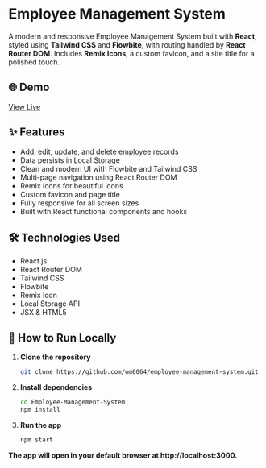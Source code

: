 # Employee Management System

A modern and responsive Employee Management System built with **React**, styled using **Tailwind CSS** and **Flowbite**, with routing handled by **React Router DOM**. Includes **Remix Icons**, a custom favicon, and a site title for a polished touch.

## 🌐 Demo

[View Live](https://employee-management-system-nine-ruddy.vercel.app/)

## ✨ Features

- Add, edit, update, and delete employee records
- Data persists in Local Storage
- Clean and modern UI with Flowbite and Tailwind CSS
- Multi-page navigation using React Router DOM
- Remix Icons for beautiful icons
- Custom favicon and page title
- Fully responsive for all screen sizes
- Built with React functional components and hooks

## 🛠️ Technologies Used

- React.js
- React Router DOM
- Tailwind CSS
- Flowbite
- Remix Icon
- Local Storage API
- JSX & HTML5

## 🚀 How to Run Locally

1. **Clone the repository**
   ```bash
   git clone https://github.com/om6064/employee-management-system.git
2. **Install dependencies**

    ```bash
    cd Employee-Management-System
    npm install
    ```

3. **Run the app**

    ```bash
    npm start
    ```
**The app will open in your default browser at http://localhost:3000.**
